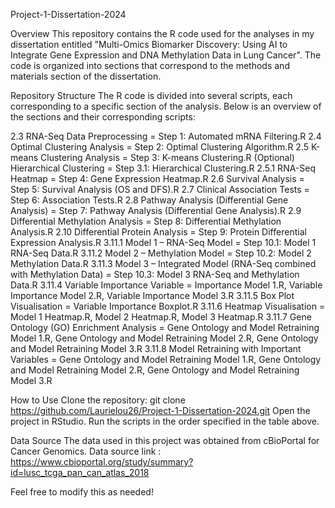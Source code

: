 Project-1-Dissertation-2024

Overview
This repository contains the R code used for the analyses in my dissertation entitled "Multi-Omics Biomarker Discovery: Using AI to Integrate Gene Expression and DNA Methylation Data in Lung Cancer".
The code is organized into sections that correspond to the methods and materials section of the dissertation.

Repository Structure
The R code is divided into several scripts, each corresponding to a specific section of the analysis. Below is an overview of the sections and their corresponding scripts:

2.3	RNA-Seq Data Preprocessing	= Step 1: Automated mRNA Filtering.R
2.4	Optimal Clustering Analysis =	Step 2: Optimal Clustering Algorithm.R
2.5	K-means Clustering Analysis	= Step 3: K-means Clustering.R
(Optional) Hierarchical Clustering	= Step 3.1: Hierarchical Clustering.R
2.5.1	RNA-Seq Heatmap	= Step 4: Gene Expression Heatmap.R
2.6	Survival Analysis = Step 5: Survival Analysis (OS and DFS).R
2.7	Clinical Association Tests = Step 6: Association Tests.R
2.8	Pathway Analysis (Differential Gene Analysis) =	Step 7: Pathway Analysis (Differential Gene Analysis).R
2.9	Differential Methylation Analysis	= Step 8: Differential Methylation Analysis.R
2.10	Differential Protein Analysis =	Step 9: Protein Differential Expression Analysis.R
3.11.1	Model 1 – RNA-Seq Model	= Step 10.1: Model 1 RNA-Seq Data.R
3.11.2	Model 2 – Methylation Model	= Step 10.2: Model 2 Methylation Data.R
3.11.3	Model 3 – Integrated Model (RNA-Seq combined with Methylation Data)	= Step 10.3: Model 3 RNA-Seq and Methylation Data.R
3.11.4	Variable Importance	Variable = Importance Model 1.R, Variable Importance Model 2.R, Variable Importance Model 3.R
3.11.5	Box Plot Visualisation	= Variable Importance Boxplot.R
3.11.6	Heatmap Visualisation =	Model 1 Heatmap.R, Model 2 Heatmap.R, Model 3 Heatmap.R
3.11.7	Gene Ontology (GO) Enrichment Analysis = Gene Ontology and Model Retraining Model 1.R, Gene Ontology and Model Retraining Model 2.R, Gene Ontology and Model Retraining Model 3.R
3.11.8	Model Retraining with Important Variables = 	Gene Ontology and Model Retraining Model 1.R, Gene Ontology and Model Retraining Model 2.R, Gene Ontology and Model Retraining Model 3.R

How to Use
Clone the repository:
git clone https://github.com/Laurielou26/Project-1-Dissertation-2024.git
Open the project in RStudio.
Run the scripts in the order specified in the table above.

Data Source
The data used in this project was obtained from cBioPortal for Cancer Genomics.
Data source link : https://www.cbioportal.org/study/summary?id=lusc_tcga_pan_can_atlas_2018 

Feel free to modify this as needed! 
